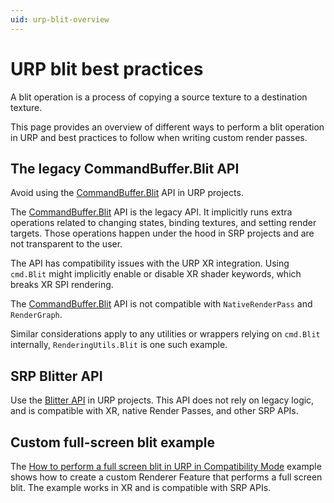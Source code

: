 ```yaml
---
uid: urp-blit-overview
---
```

# URP blit best practices

A blit operation is a process of copying a source texture to a destination texture.

This page provides an overview of different ways to perform a blit operation in URP and best practices to follow when writing custom render passes.

## The legacy CommandBuffer.Blit API

Avoid using the [CommandBuffer.Blit](https://docs.unity3d.com/2022.1/Documentation/ScriptReference/Rendering.CommandBuffer.Blit.html) API in URP projects.

The [CommandBuffer.Blit](https://docs.unity3d.com/2022.1/Documentation/ScriptReference/Rendering.CommandBuffer.Blit.html) API is the legacy API. It implicitly runs extra operations related to changing states, binding textures, and setting render targets. Those operations happen under the hood in SRP projects and are not transparent to the user.

The API has compatibility issues with the URP XR integration. Using `cmd.Blit` might implicitly enable or disable XR shader keywords, which breaks XR SPI rendering.

The [CommandBuffer.Blit](https://docs.unity3d.com/2022.1/Documentation/ScriptReference/Rendering.CommandBuffer.Blit.html) API is not compatible with `NativeRenderPass` and `RenderGraph`.

Similar considerations apply to any utilities or wrappers relying on `cmd.Blit` internally, `RenderingUtils.Blit` is one such example.

## SRP Blitter API

Use the [Blitter API](https://docs.unity3d.com/Packages/com.unity.render-pipelines.core@13.1/api/UnityEngine.Rendering.Blitter.html) in URP projects. This API does not rely on legacy logic, and is compatible with XR, native Render Passes, and other SRP APIs.

## Custom full-screen blit example

The [How to perform a full screen blit in URP in Compatibility Mode](../renderer-features/how-to-fullscreen-blit.md) example shows how to create a custom Renderer Feature that performs a full screen blit. The example works in XR and is compatible with SRP APIs.
